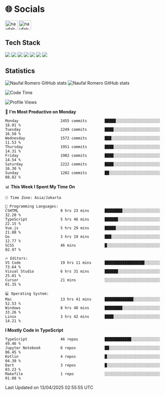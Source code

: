 <h1 align="">🌐 Socials</h1>
<p align="left">
<a href="https://linkedin.com/in/naufal-romero-putra-pratama-9ab816177/" target="blank"><img align="center" src="https://raw.githubusercontent.com/rahuldkjain/github-profile-readme-generator/master/src/images/icons/Social/linked-in-alt.svg" alt="naufalromero" height="30" width="40" /></a>
<a href="https://instagram.com/naufalromero" target="blank"><img align="center" src="https://raw.githubusercontent.com/rahuldkjain/github-profile-readme-generator/master/src/images/icons/Social/instagram.svg" alt="naufalromero" height="30" width="40" /></a>
</p>


<h2 align="">Tech Stack</h2>
<div align="">
  <img src="https://img.shields.io/badge/next.js-000000?style=for-the-badge&logo=nextdotjs&logoColor=white"/>
 <img src="https://img.shields.io/badge/typescript-%23007ACC.svg?style=for-the-badge&logo=typescript&logoColor=white"/>
 <img src="https://img.shields.io/badge/react-%2320232a.svg?style=for-the-badge&logo=react&logoColor=%2361DAFB"/>
 <img src="https://img.shields.io/badge/tailwindcss-%2338B2AC.svg?style=for-the-badge&logo=tailwind-css&logoColor=white"/>
 <img src="https://img.shields.io/badge/Prisma-3982CE?style=for-the-badge&logo=Prisma&logoColor=white"/>
 <img src="https://img.shields.io/badge/javascript-%23323330.svg?style=for-the-badge&logo=javascript&logoColor=%23F7DF1E"/>
 <img src="https://img.shields.io/badge/java-%23ED8B00.svg?style=for-the-badge&logo=openjdk&logoColor=white"/>
</div>


<h2 align="">Statistics</h2>
<div align="">
<img src="https://github-readme-stats-xi-nine-74.vercel.app/api?username=romves&show_icons=true&theme=tokyonight&include_all_commits=true&count_private=true" alt="Naufal Romero GitHub stats"/>
<img src="https://github-readme-stats-xi-nine-74.vercel.app/api/top-langs/?username=romves&theme=tokyonight&hide_border=false&include_all_commits=true&count_private=true&layout=compact" alt="Naufal Romero GitHub stats"/>
</div>

<!--START_SECTION:waka-->
![Code Time](http://img.shields.io/badge/Code%20Time-2%2C273%20hrs%2035%20mins-blue)

![Profile Views](http://img.shields.io/badge/Profile%20Views-1-blue)

📅 **I'm Most Productive on Monday** 

```text
Monday                   2455 commits        █████░░░░░░░░░░░░░░░░░░░░   18.01 % 
Tuesday                  2249 commits        ████░░░░░░░░░░░░░░░░░░░░░   16.50 % 
Wednesday                1572 commits        ███░░░░░░░░░░░░░░░░░░░░░░   11.53 % 
Thursday                 1951 commits        ████░░░░░░░░░░░░░░░░░░░░░   14.31 % 
Friday                   1982 commits        ████░░░░░░░░░░░░░░░░░░░░░   14.54 % 
Saturday                 2222 commits        ████░░░░░░░░░░░░░░░░░░░░░   16.30 % 
Sunday                   1202 commits        ██░░░░░░░░░░░░░░░░░░░░░░░   08.82 % 
```


📊 **This Week I Spent My Time On** 

```text
🕑︎ Time Zone: Asia/Jakarta

💬 Programming Languages: 
CSHTML                   8 hrs 23 mins       ████████░░░░░░░░░░░░░░░░░   32.20 % 
TypeScript               5 hrs 46 mins       ██████░░░░░░░░░░░░░░░░░░░   22.15 % 
Vue.js                   5 hrs 29 mins       █████░░░░░░░░░░░░░░░░░░░░   21.08 % 
Go                       3 hrs 19 mins       ███░░░░░░░░░░░░░░░░░░░░░░   12.77 % 
SCSS                     46 mins             █░░░░░░░░░░░░░░░░░░░░░░░░   02.97 % 

🔥 Editors: 
VS Code                  19 hrs 11 mins      ██████████████████░░░░░░░   73.64 % 
Visual Studio            6 hrs 31 mins       ██████░░░░░░░░░░░░░░░░░░░   25.01 % 
Cursor                   21 mins             ░░░░░░░░░░░░░░░░░░░░░░░░░   01.35 % 

💻 Operating System: 
Mac                      13 hrs 41 mins      █████████████░░░░░░░░░░░░   52.53 % 
Windows                  8 hrs 40 mins       ████████░░░░░░░░░░░░░░░░░   33.26 % 
Linux                    3 hrs 42 mins       ████░░░░░░░░░░░░░░░░░░░░░   14.21 % 
```

**I Mostly Code in TypeScript** 

```text
TypeScript               46 repos            ████████████░░░░░░░░░░░░░   49.46 % 
Jupyter Notebook         6 repos             ██░░░░░░░░░░░░░░░░░░░░░░░   06.45 % 
Kotlin                   4 repos             █░░░░░░░░░░░░░░░░░░░░░░░░   04.30 % 
Dart                     3 repos             █░░░░░░░░░░░░░░░░░░░░░░░░   03.23 % 
Makefile                 1 repo              ░░░░░░░░░░░░░░░░░░░░░░░░░   01.08 % 
```




 Last Updated on 13/04/2025 02:55:55 UTC
<!--END_SECTION:waka-->
